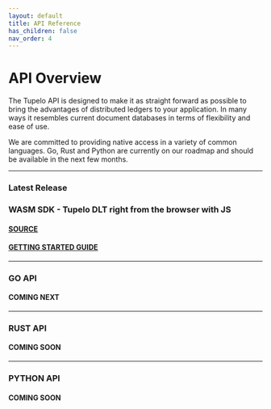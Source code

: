 ```yaml
---
layout: default
title: API Reference
has_children: false
nav_order: 4
---
```


# API Overview

The Tupelo API is designed to make it as straight forward as possible to bring
the advantages of distributed ledgers to your application.  In many ways it
resembles current document databases in terms of flexibility and ease of use.

We are committed to providing native access in a variety of common languages.
Go, Rust and Python are currently on our roadmap and should be available in the
next few months.

***

### Latest Release
### WASM SDK - Tupelo DLT right from the browser with JS

#### [SOURCE](https://github.com/QuorumControl/tupelo-wasm-sdk)
#### [GETTING STARTED GUIDE](https://www.tupelo.org/blog/2019/8/22/new-wasm-based-sdk-for-tupelo)

***

### GO API

#### COMING NEXT

***

### RUST API

#### COMING SOON

***

### PYTHON API

#### COMING SOON
